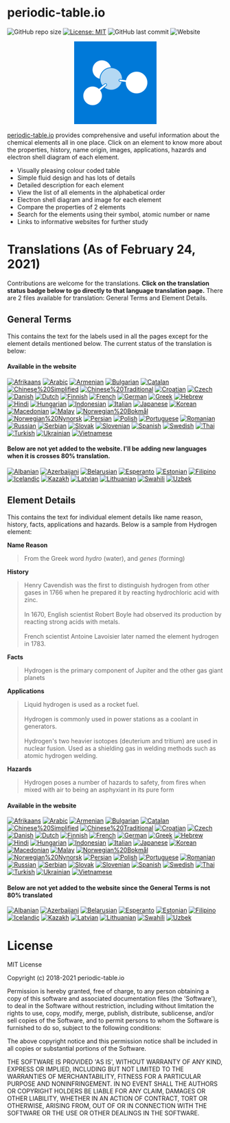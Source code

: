 # periodic-table.io

![GitHub repo size](https://img.shields.io/github/repo-size/catchspider2002/periodic-table.io)
[![License: MIT](https://img.shields.io/badge/License-MIT-blue.svg)](https://opensource.org/licenses/MIT)
![GitHub last commit](https://img.shields.io/github/last-commit/catchspider2002/periodic-table.io)
![Website](https://img.shields.io/website?up_message=online&url=https%3A%2F%2Fperiodic-table.io%2F)

<div align='center'>
<img src='images/icons/android-chrome-192x192.png' alt='periodic-table.io' />
</div>

[periodic-table.io](https://periodic-table.io) provides comprehensive and useful information about the chemical elements all in one place. Click on an element to know more about the properties, history, name origin, images, applications, hazards and electron shell diagram of each element.

- Visually pleasing colour coded table
- Simple fluid design and has lots of details
- Detailed description for each element
- View the list of all elements in the alphabetical order
- Electron shell diagram and image for each element
- Compare the properties of 2 elements
- Search for the elements using their symbol, atomic number or name
- Links to informative websites for further study

# Translations (As of February 24, 2021)

Contributions are welcome for the translations. **Click on the translation status badge below to go directly to that language translation page.** There are 2 files available for translation: General Terms and Element Details.

## General Terms
This contains the text for the labels used in all the pages except for the element details mentioned below. The current status of the translation is below:

#### Available in the website

[![Afrikaans](https://img.shields.io/badge/Afrikaans-88.9%25-green)](https://windows-uwp.oneskyapp.com/collaboration/translate/project/project/190138/language/60)
[![Arabic](https://img.shields.io/badge/Arabic-98.7%25-green)](https://windows-uwp.oneskyapp.com/collaboration/translate/project/project/190138/language/28)
[![Armenian](https://img.shields.io/badge/Armenian-100%25-brightgreen)](https://windows-uwp.oneskyapp.com/collaboration/translate/project/project/190138/language/62)
[![Bulgarian](https://img.shields.io/badge/Bulgarian-94.2%25-green)](https://windows-uwp.oneskyapp.com/collaboration/translate/project/project/190138/language/576)
[![Catalan](https://img.shields.io/badge/Catalan-94.4%25-green)](https://windows-uwp.oneskyapp.com/collaboration/translate/project/project/190138/language/23)
[![Chinese%20Simplified](https://img.shields.io/badge/Chinese%20Simplified-100%25-brightgreen)](https://windows-uwp.oneskyapp.com/collaboration/translate/project/project/190138/language/3)
[![Chinese%20Traditional](https://img.shields.io/badge/Chinese%20Traditional-98.1%25-green)](https://windows-uwp.oneskyapp.com/collaboration/translate/project/project/190138/language/2)
[![Croatian](https://img.shields.io/badge/Croatian-100%25-brightgreen)](https://windows-uwp.oneskyapp.com/collaboration/translate/project/project/190138/language/22)
[![Czech](https://img.shields.io/badge/Czech-94.2%25-green)](https://windows-uwp.oneskyapp.com/collaboration/translate/project/project/190138/language/13)
[![Danish](https://img.shields.io/badge/Danish-82.3%25-green)](https://windows-uwp.oneskyapp.com/collaboration/translate/project/project/190138/language/27)
[![Dutch](https://img.shields.io/badge/Dutch-98.7%25-green)](https://windows-uwp.oneskyapp.com/collaboration/translate/project/project/190138/language/12)
[![Finnish](https://img.shields.io/badge/Finnish-93.1%25-green)](https://windows-uwp.oneskyapp.com/collaboration/translate/project/project/190138/language/18)
[![French](https://img.shields.io/badge/French-99.7%25-green)](https://windows-uwp.oneskyapp.com/collaboration/translate/project/project/190138/language/5)
[![German](https://img.shields.io/badge/German-97.9%25-green)](https://windows-uwp.oneskyapp.com/collaboration/translate/project/project/190138/language/6)
[![Greek](https://img.shields.io/badge/Greek-75.1%25-yellow)](https://windows-uwp.oneskyapp.com/collaboration/translate/project/project/190138/language/20)
[![Hebrew](https://img.shields.io/badge/Hebrew-91.8%25-green)](https://windows-uwp.oneskyapp.com/collaboration/translate/project/project/190138/language/42)
[![Hindi](https://img.shields.io/badge/Hindi-97.6%25-green)](https://windows-uwp.oneskyapp.com/collaboration/translate/project/project/190138/language/587)
[![Hungarian](https://img.shields.io/badge/Hungarian-98.1%25-green)](https://windows-uwp.oneskyapp.com/collaboration/translate/project/project/190138/language/21)
[![Indonesian](https://img.shields.io/badge/Indonesian-98.4%25-green)](https://windows-uwp.oneskyapp.com/collaboration/translate/project/project/190138/language/54)
[![Italian](https://img.shields.io/badge/Italian-100%25-brightgreen)](https://windows-uwp.oneskyapp.com/collaboration/translate/project/project/190138/language/10)
[![Japanese](https://img.shields.io/badge/Japanese-94.2%25-green)](https://windows-uwp.oneskyapp.com/collaboration/translate/project/project/190138/language/4)
[![Korean](https://img.shields.io/badge/Korean-98.7%25-green)](https://windows-uwp.oneskyapp.com/collaboration/translate/project/project/190138/language/9)
[![Macedonian](https://img.shields.io/badge/Macedonian-79.6%25-yellow)](https://windows-uwp.oneskyapp.com/collaboration/translate/project/project/190138/language/644)
[![Malay](https://img.shields.io/badge/Malay-98.7%25-green)](https://windows-uwp.oneskyapp.com/collaboration/translate/project/project/190138/language/55)
[![Norwegian%20Bokmål](https://img.shields.io/badge/Norwegian%20Bokmål-94.4%25-green)](https://windows-uwp.oneskyapp.com/collaboration/translate/project/project/190138/language/77)
[![Norwegian%20Nynorsk](https://img.shields.io/badge/Norwegian%20Nynorsk-70.1%25-yellow)](https://windows-uwp.oneskyapp.com/collaboration/translate/project/project/190138/language/15)
[![Persian](https://img.shields.io/badge/Persian-98.7%25-green)](https://windows-uwp.oneskyapp.com/collaboration/translate/project/project/190138/language/29)
[![Polish](https://img.shields.io/badge/Polish-96.3%25-green)](https://windows-uwp.oneskyapp.com/collaboration/translate/project/project/190138/language/16)
[![Portuguese](https://img.shields.io/badge/Portuguese-99.2%25-green)](https://windows-uwp.oneskyapp.com/collaboration/translate/project/project/190138/language/563)
[![Romanian](https://img.shields.io/badge/Romanian-96.8%25-green)](https://windows-uwp.oneskyapp.com/collaboration/translate/project/project/190138/language/19)
[![Russian](https://img.shields.io/badge/Russian-94.7%25-green)](https://windows-uwp.oneskyapp.com/collaboration/translate/project/project/190138/language/11)
[![Serbian](https://img.shields.io/badge/Serbian-92.9%25-green)](https://windows-uwp.oneskyapp.com/collaboration/translate/project/project/190138/language/462)
[![Slovak](https://img.shields.io/badge/Slovak-95.2%25-green)](https://windows-uwp.oneskyapp.com/collaboration/translate/project/project/190138/language/34)
[![Slovenian](https://img.shields.io/badge/Slovenian-81.2%25-green)](https://windows-uwp.oneskyapp.com/collaboration/translate/project/project/190138/language/659)
[![Spanish](https://img.shields.io/badge/Spanish-100%25-brightgreen)](https://windows-uwp.oneskyapp.com/collaboration/translate/project/project/190138/language/79)
[![Swedish](https://img.shields.io/badge/Swedish-83.3%25-green)](https://windows-uwp.oneskyapp.com/collaboration/translate/project/project/190138/language/17)
[![Thai](https://img.shields.io/badge/Thai-94.2%25-green)](https://windows-uwp.oneskyapp.com/collaboration/translate/project/project/190138/language/56)
[![Turkish](https://img.shields.io/badge/Turkish-94.2%25-green)](https://windows-uwp.oneskyapp.com/collaboration/translate/project/project/190138/language/14)
[![Ukrainian](https://img.shields.io/badge/Ukrainian-91.8%25-green)](https://windows-uwp.oneskyapp.com/collaboration/translate/project/project/190138/language/36)
[![Vietnamese](https://img.shields.io/badge/Vietnamese-98.7%25-green)](https://windows-uwp.oneskyapp.com/collaboration/translate/project/project/190138/language/50)

#### Below are not yet added to the website. I'll be adding new languages when it is crosses 80% translation.

[![Albanian](https://img.shields.io/badge/Albanian-65.6%25-yellow)](https://windows-uwp.oneskyapp.com/collaboration/translate/project/project/190138/language/63)
[![Azerbaijani](https://img.shields.io/badge/Azerbaijani-56.1%25-orange)](https://windows-uwp.oneskyapp.com/collaboration/translate/project/project/190138/language/249)
[![Belarusian](https://img.shields.io/badge/Belarusian-66.9%25-yellow)](https://windows-uwp.oneskyapp.com/collaboration/translate/project/project/190138/language/66)
[![Esperanto](https://img.shields.io/badge/Esperanto-37.8%25-red)](https://windows-uwp.oneskyapp.com/collaboration/translate/project/project/190138/language/24)
[![Estonian](https://img.shields.io/badge/Estonian-60.8%25-orange)](https://windows-uwp.oneskyapp.com/collaboration/translate/project/project/190138/language/624)
[![Filipino](https://img.shields.io/badge/Filipino-71.7%25-yellow)](https://windows-uwp.oneskyapp.com/collaboration/translate/project/project/190138/language/31)
[![Icelandic](https://img.shields.io/badge/Icelandic-44.4%25-red)](https://windows-uwp.oneskyapp.com/collaboration/translate/project/project/190138/language/43)
[![Kazakh](https://img.shields.io/badge/Kazakh-67.7%25-yellow)](https://windows-uwp.oneskyapp.com/collaboration/translate/project/project/190138/language/159)
[![Latvian](https://img.shields.io/badge/Latvian-64.3%25-orange)](https://windows-uwp.oneskyapp.com/collaboration/translate/project/project/190138/language/38)
[![Lithuanian](https://img.shields.io/badge/Lithuanian-64.8%25-orange)](https://windows-uwp.oneskyapp.com/collaboration/translate/project/project/190138/language/641)
[![Swahili](https://img.shields.io/badge/Swahili-36.2%25-red)](https://windows-uwp.oneskyapp.com/collaboration/translate/project/project/190138/language/494)
[![Uzbek](https://img.shields.io/badge/Uzbek-57.4%25-orange)](https://windows-uwp.oneskyapp.com/collaboration/translate/project/project/190138/language/213)

## Element Details
This contains the text for individual element details like name reason, history, facts, applications and hazards. Below is a sample from Hydrogen element:

**Name Reason**
> From the Greek word *hydro* (water), and *genes* (forming)

**History**
> Henry Cavendish was the first to distinguish hydrogen from other gases in 1766 when he prepared it by reacting hydrochloric acid with zinc.<br><br>In 1670, English scientist Robert Boyle had observed its production by reacting strong acids with metals.<br><br>French scientist Antoine Lavoisier later named the element hydrogen in 1783.

**Facts**
> Hydrogen is the primary component of Jupiter and the other gas giant planets

**Applications**
> Liquid hydrogen is used as a rocket fuel.<br><br>Hydrogen is commonly used in power stations as a coolant in generators.<br><br>Hydrogen's two heavier isotopes (deuterium and tritium) are used in nuclear fusion. Used as a shielding gas in welding methods such as atomic hydrogen welding.

**Hazards**
> Hydrogen poses a number of hazards to safety, from fires when mixed with air to being an asphyxiant in its pure form

#### Available in the website

[![Afrikaans](https://img.shields.io/badge/Afrikaans-0%25-red)](https://windows-uwp.oneskyapp.com/collaboration/translate/project/project/197066/language/60)
[![Arabic](https://img.shields.io/badge/Arabic-1.9%25-red)](https://windows-uwp.oneskyapp.com/collaboration/translate/project/project/197066/language/28)
[![Armenian](https://img.shields.io/badge/Armenian-0%25-red)](https://windows-uwp.oneskyapp.com/collaboration/translate/project/project/197066/language/62)
[![Bulgarian](https://img.shields.io/badge/Bulgarian-1.2%25-red)](https://windows-uwp.oneskyapp.com/collaboration/translate/project/project/197066/language/576)
[![Catalan](https://img.shields.io/badge/Catalan-0%25-red)](https://windows-uwp.oneskyapp.com/collaboration/translate/project/project/197066/language/23)
[![Chinese%20Simplified](https://img.shields.io/badge/Chinese%20Simplified-99.2%25-green)](https://windows-uwp.oneskyapp.com/collaboration/translate/project/project/197066/language/3)
[![Chinese%20Traditional](https://img.shields.io/badge/Chinese%20Traditional-1.9%25-red)](https://windows-uwp.oneskyapp.com/collaboration/translate/project/project/197066/language/2)
[![Croatian](https://img.shields.io/badge/Croatian-29.5%25-red)](https://windows-uwp.oneskyapp.com/collaboration/translate/project/project/197066/language/22)
[![Czech](https://img.shields.io/badge/Czech-16.6%25-red)](https://windows-uwp.oneskyapp.com/collaboration/translate/project/project/197066/language/13)
[![Danish](https://img.shields.io/badge/Danish-0%25-red)](https://windows-uwp.oneskyapp.com/collaboration/translate/project/project/197066/language/27)
[![Dutch](https://img.shields.io/badge/Dutch-8.5%25-red)](https://windows-uwp.oneskyapp.com/collaboration/translate/project/project/197066/language/12)
[![Finnish](https://img.shields.io/badge/Finnish-0%25-red)](https://windows-uwp.oneskyapp.com/collaboration/translate/project/project/197066/language/18)
[![French](https://img.shields.io/badge/French-100%25-brightgreen)](https://windows-uwp.oneskyapp.com/collaboration/translate/project/project/197066/language/5)
[![German](https://img.shields.io/badge/German-6.8%25-red)](https://windows-uwp.oneskyapp.com/collaboration/translate/project/project/197066/language/6)
[![Greek](https://img.shields.io/badge/Greek-0.7%25-red)](https://windows-uwp.oneskyapp.com/collaboration/translate/project/project/197066/language/20)
[![Hebrew](https://img.shields.io/badge/Hebrew-0.2%25-red)](https://windows-uwp.oneskyapp.com/collaboration/translate/project/project/197066/language/42)
[![Hindi](https://img.shields.io/badge/Hindi-4.4%25-red)](https://windows-uwp.oneskyapp.com/collaboration/translate/project/project/197066/language/587)
[![Hungarian](https://img.shields.io/badge/Hungarian-80.7%25-green)](https://windows-uwp.oneskyapp.com/collaboration/translate/project/project/197066/language/21)
[![Indonesian](https://img.shields.io/badge/Indonesian-2.4%25-red)](https://windows-uwp.oneskyapp.com/collaboration/translate/project/project/197066/language/54)
[![Italian](https://img.shields.io/badge/Italian-100%25-brightgreen)](https://windows-uwp.oneskyapp.com/collaboration/translate/project/project/197066/language/10)
[![Japanese](https://img.shields.io/badge/Japanese-1.9%25-red)](https://windows-uwp.oneskyapp.com/collaboration/translate/project/project/197066/language/4)
[![Korean](https://img.shields.io/badge/Korean-100%25-brightgreen)](https://windows-uwp.oneskyapp.com/collaboration/translate/project/project/197066/language/9)
[![Macedonian](https://img.shields.io/badge/Macedonian-0%25-red)](https://windows-uwp.oneskyapp.com/collaboration/translate/project/project/197066/language/644)
[![Malay](https://img.shields.io/badge/Malay-1.7%25-red)](https://windows-uwp.oneskyapp.com/collaboration/translate/project/project/197066/language/55)
[![Norwegian%20Bokmål](https://img.shields.io/badge/Norwegian%20Bokmål-0%25-red)](https://windows-uwp.oneskyapp.com/collaboration/translate/project/project/197066/language/77)
[![Norwegian%20Nynorsk](https://img.shields.io/badge/Norwegian%20Nynorsk-0%25-red)](https://windows-uwp.oneskyapp.com/collaboration/translate/project/project/197066/language/15)
[![Persian](https://img.shields.io/badge/Persian-5.8%25-red)](https://windows-uwp.oneskyapp.com/collaboration/translate/project/project/197066/language/29)
[![Polish](https://img.shields.io/badge/Polish-3.4%25-red)](https://windows-uwp.oneskyapp.com/collaboration/translate/project/project/197066/language/16)
[![Portuguese](https://img.shields.io/badge/Portuguese-21.4%25-red)](https://windows-uwp.oneskyapp.com/collaboration/translate/project/project/197066/language/563)
[![Romanian](https://img.shields.io/badge/Romanian-24.1%25-red)](https://windows-uwp.oneskyapp.com/collaboration/translate/project/project/197066/language/19)
[![Russian](https://img.shields.io/badge/Russian-19.7%25-red)](https://windows-uwp.oneskyapp.com/collaboration/translate/project/project/197066/language/11)
[![Serbian](https://img.shields.io/badge/Serbian-0%25-red)](https://windows-uwp.oneskyapp.com/collaboration/translate/project/project/197066/language/462)
[![Slovak](https://img.shields.io/badge/Slovak-0.7%25-red)](https://windows-uwp.oneskyapp.com/collaboration/translate/project/project/197066/language/34)
[![Slovenian](https://img.shields.io/badge/Slovenian-0%25-red)](https://windows-uwp.oneskyapp.com/collaboration/translate/project/project/197066/language/659)
[![Spanish](https://img.shields.io/badge/Spanish-100%25-brightgreen)](https://windows-uwp.oneskyapp.com/collaboration/translate/project/project/197066/language/79)
[![Swedish](https://img.shields.io/badge/Swedish-0%25-red)](https://windows-uwp.oneskyapp.com/collaboration/translate/project/project/197066/language/17)
[![Thai](https://img.shields.io/badge/Thai-4.9%25-red)](https://windows-uwp.oneskyapp.com/collaboration/translate/project/project/197066/language/56)
[![Turkish](https://img.shields.io/badge/Turkish-0.7%25-red)](https://windows-uwp.oneskyapp.com/collaboration/translate/project/project/197066/language/14)
[![Ukrainian](https://img.shields.io/badge/Ukrainian-0.7%25-red)](https://windows-uwp.oneskyapp.com/collaboration/translate/project/project/197066/language/36)
[![Vietnamese](https://img.shields.io/badge/Vietnamese-23.7%25-red)](https://windows-uwp.oneskyapp.com/collaboration/translate/project/project/197066/language/50)

#### Below are not yet added to the website since the General Terms is not 80% translated

[![Albanian](https://img.shields.io/badge/Albanian-0%25-red)](https://windows-uwp.oneskyapp.com/collaboration/translate/project/project/197066/language/63)
[![Azerbaijani](https://img.shields.io/badge/Azerbaijani-0%25-red)](https://windows-uwp.oneskyapp.com/collaboration/translate/project/project/197066/language/249)
[![Belarusian](https://img.shields.io/badge/Belarusian-0%25-red)](https://windows-uwp.oneskyapp.com/collaboration/translate/project/project/197066/language/66)
[![Esperanto](https://img.shields.io/badge/Esperanto-0%25-red)](https://windows-uwp.oneskyapp.com/collaboration/translate/project/project/197066/language/24)
[![Estonian](https://img.shields.io/badge/Estonian-0.5%25-red)](https://windows-uwp.oneskyapp.com/collaboration/translate/project/project/197066/language/624)
[![Filipino](https://img.shields.io/badge/Filipino-0%25-red)](https://windows-uwp.oneskyapp.com/collaboration/translate/project/project/197066/language/31)
[![Icelandic](https://img.shields.io/badge/Icelandic-0%25-red)](https://windows-uwp.oneskyapp.com/collaboration/translate/project/project/197066/language/43)
[![Kazakh](https://img.shields.io/badge/Kazakh-0%25-red)](https://windows-uwp.oneskyapp.com/collaboration/translate/project/project/197066/language/159)
[![Latvian](https://img.shields.io/badge/Latvian-0%25-red)](https://windows-uwp.oneskyapp.com/collaboration/translate/project/project/197066/language/38)
[![Lithuanian](https://img.shields.io/badge/Lithuanian-0%25-red)](https://windows-uwp.oneskyapp.com/collaboration/translate/project/project/197066/language/641)
[![Swahili](https://img.shields.io/badge/Swahili-0%25-red)](https://windows-uwp.oneskyapp.com/collaboration/translate/project/project/197066/language/494)
[![Uzbek](https://img.shields.io/badge/Uzbek-0%25-red)](https://windows-uwp.oneskyapp.com/collaboration/translate/project/project/197066/language/213)


# License

MIT License

Copyright (c) 2018-2021 periodic-table.io

Permission is hereby granted, free of charge, to any person obtaining a copy of this software and associated documentation files (the 'Software'), to deal in the Software without restriction, including without limitation the rights to use, copy, modify, merge, publish, distribute, sublicense, and/or sell copies of the Software, and to permit persons to whom the Software is furnished to do so, subject to the following conditions:

The above copyright notice and this permission notice shall be included in all copies or substantial portions of the Software.

THE SOFTWARE IS PROVIDED 'AS IS', WITHOUT WARRANTY OF ANY KIND, EXPRESS OR IMPLIED, INCLUDING BUT NOT LIMITED TO THE WARRANTIES OF MERCHANTABILITY, FITNESS FOR A PARTICULAR PURPOSE AND NONINFRINGEMENT. IN NO EVENT SHALL THE AUTHORS OR COPYRIGHT HOLDERS BE LIABLE FOR ANY CLAIM, DAMAGES OR OTHER LIABILITY, WHETHER IN AN ACTION OF CONTRACT, TORT OR OTHERWISE, ARISING FROM, OUT OF OR IN CONNECTION WITH THE SOFTWARE OR THE USE OR OTHER DEALINGS IN THE SOFTWARE.
